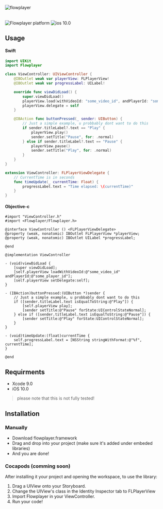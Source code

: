 ![flowplayer](https://flowplayer.com/images/logo-blue.png)<br /><br /><br />
![Flowplayer platform](https://img.shields.io/badge/Platform-iOS-orange.svg)
![ios 10.0](https://img.shields.io/badge/ios-10.0-blue.svg)

## Usage

#### Swift
```swift
import UIKit
import Flowplayer

class ViewController: UIViewController {
    @IBOutlet weak var playerView: FLPlayerView!
    @IBOutlet weak var progressLabel: UILabel!

    override func viewDidLoad() {
        super.viewDidLoad()
        playerView.load(withVideoId: "some_video_id", andPlayerId: "some_player_id")
        playerView.delegate = self
    }

    @IBAction func buttonPressed(_ sender: UIButton) {
        // Just a simple example, u probbably dont want to do this
        if sender.titleLabel?.text == "Play" {
            playerView.play()
            sender.setTitle("Pause", for: .normal)
        } else if sender.titleLabel?.text == "Pause" {
            playerView.pause()
            sender.setTitle("Play", for: .normal)
        }
    }
}

extension ViewController: FLPlayerViewDelegate {
    // CurrentTime is in seconds
    func timeUpdate(_ currentTime: Float) {
        progressLabel.text = "Time elapsed: \(currentTime)"
    }
}
```

#### Objective-c
```objc
#import "ViewController.h"
#import <Flowplayer/Flowplayer.h>

@interface ViewController () <FLPlayerViewDelegate>
@property (weak, nonatomic) IBOutlet FLPlayerView *playerView;
@property (weak, nonatomic) IBOutlet UILabel *progressLabel;

@end

@implementation ViewController

- (void)viewDidLoad {
    [super viewDidLoad];
    [self.playerView loadWithVideoId:@"some_video_id" andPlayerId:@"some_player_id"];
    [self.playerView setDelegate:self];
}

- (IBAction)buttonPressed:(UIButton *)sender {
    // Just a simple example, u probbably dont want to do this
    if ([sender.titleLabel.text isEqualToString:@"Play"]) {
        [self.playerView play];
        [sender setTitle:@"Pause" forState:UIControlStateNormal];
    } else if ([sender.titleLabel.text isEqualToString:@"Pause"]) {
        [sender setTitle:@"Play" forState:UIControlStateNormal];
    }
}

- (void)timeUpdate:(float)currentTime {
    self.progressLabel.text = [NSString stringWithFormat:@"%f", currentTime];
}

@end
```

## Requirments
* Xcode 9.0
* iOS 10.0

> please note that this is not fully tested!

## Installation

### Manually
- Download flowplayer.framework
- Drag and drop into your project (make sure it's added under embeded libraries)
- And you are done!

### Cocapods (comming soon)

After installing it your project and opening the workspace, to use the library:

  1. Drag a UIView onto your Storyboard.
  2. Change the UIView's class in the Identity Inspector tab to FLPlayerView
  3. Import Flowplayer in your ViewController.
  6. Run your code!

